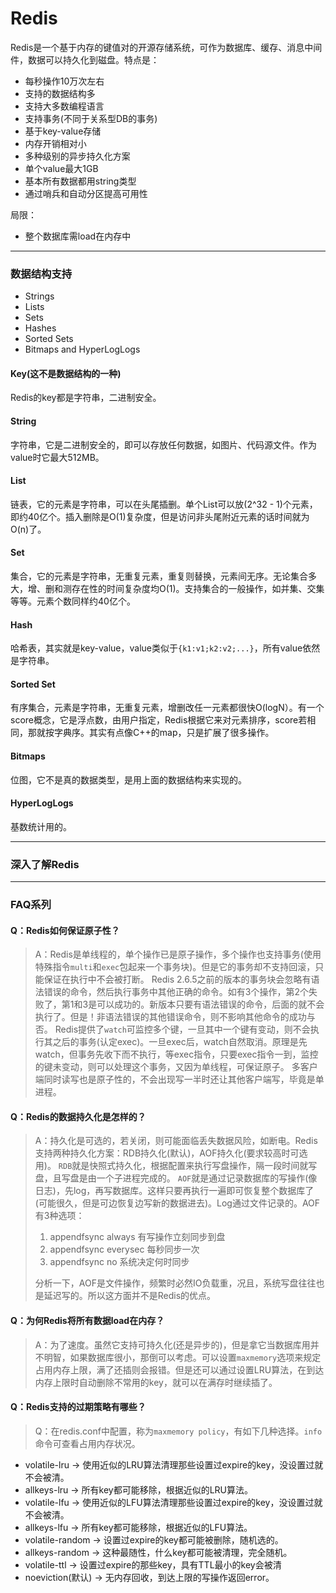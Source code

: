 # Redis

Redis是一个基于内存的键值对的开源存储系统，可作为数据库、缓存、消息中间件，数据可以持久化到磁盘。特点是： 
- 每秒操作10万次左右
- 支持的数据结构多
- 支持大多数编程语言
- 支持事务(不同于关系型DB的事务)
- 基于key-value存储
- 内存开销相对小
- 多种级别的异步持久化方案
- 单个value最大1GB
- 基本所有数据都用string类型
- 通过哨兵和自动分区提高可用性

局限：
- 整个数据库需load在内存中


-----
### 数据结构支持
- Strings
- Lists
- Sets
- Hashes
- Sorted Sets
- Bitmaps and HyperLogLogs

#### Key(这不是数据结构的一种)
Redis的key都是字符串，二进制安全。

#### String
字符串，它是二进制安全的，即可以存放任何数据，如图片、代码源文件。作为value时它最大512MB。

#### List
链表，它的元素是字符串，可以在头尾插删。单个List可以放(2^32 - 1)个元素，即约40亿个。插入删除是O(1)复杂度，但是访问非头尾附近元素的话时间就为O(n)了。

#### Set
集合，它的元素是字符串，无重复元素，重复则替换，元素间无序。无论集合多大，增、删和测存在性的时间复杂度均O(1)。支持集合的一般操作，如并集、交集等等。元素个数同样约40亿个。

#### Hash
哈希表，其实就是key-value，value类似于`{k1:v1;k2:v2;...}`，所有value依然是字符串。

#### Sorted Set
有序集合，元素是字符串，无重复元素，增删改任一元素都很快O(logN）。有一个score概念，它是浮点数，由用户指定，Redis根据它来对元素排序，score若相同，那就按字典序。其实有点像C++的map，只是扩展了很多操作。
	
#### Bitmaps
位图，它不是真的数据类型，是用上面的数据结构来实现的。

#### HyperLogLogs
基数统计用的。


-----
### 深入了解Redis



-----
### FAQ系列

#### Q：Redis如何保证原子性？
> A：Redis是单线程的，单个操作已是原子操作，多个操作也支持事务(使用特殊指令`multi`和`exec`包起来一个事务块)。但是它的事务却不支持回滚，只能保证在执行中不会被打断。
> Redis 2.6.5之前的版本的事务块会忽略有语法错误的命令，然后执行事务中其他正确的命令。如有3个操作，第2个失败了，第1和3是可以成功的。新版本只要有语法错误的命令，后面的就不会执行了。但是！非语法错误的其他错误命令，则不影响其他命令的成功与否。
> Redis提供了`watch`可监控多个键，一旦其中一个键有变动，则不会执行其之后的事务(认定exec)。一旦exec后，watch自然取消。原理是先watch，但事务先收下而不执行，等exec指令，只要exec指令一到，监控的键未变动，则可以处理这个事务，又因为单线程，可保证原子。
> 多客户端同时读写也是原子性的，不会出现写一半时还让其他客户端写，毕竟是单进程。

#### Q：Redis的数据持久化是怎样的？
> A：持久化是可选的，若关闭，则可能面临丢失数据风险，如断电。Redis支持两种持久化方案：RDB持久化(默认)，AOF持久化(要求较高时可选用)。
> `RDB`就是快照式持久化，根据配置来执行写盘操作，隔一段时间就写盘，且写盘是由一个子进程完成的。
> `AOF`就是通过记录数据库的写操作(像日志)，先log，再写数据库。这样只要再执行一遍即可恢复整个数据库了(可能很久，但是可边恢复边写新的数据进去)。Log通过文件记录的。AOF有3种选项：
> 1. appendfsync always 有写操作立刻同步到盘
> 2. appendfsync everysec 每秒同步一次
> 3. appendfsync no 系统决定何时同步
> 
> 分析一下，AOF是文件操作，频繁时必然IO负载重，况且，系统写盘往往也是延迟写的。所以这方面并不是Redis的优点。


#### Q：为何Redis将所有数据load在内存？
> A：为了速度。虽然它支持可持久化(还是异步的)，但是拿它当数据库用并不明智，如果数据库很小，那倒可以考虑。可以设置`maxmemory`选项来规定占用内存上限，满了还插则会报错。但是还可以通过设置LRU算法，在到达内存上限时自动删除不常用的key，就可以在满存时继续插了。

#### Q：Redis支持的过期策略有哪些？
> Q：在redis.conf中配置，称为`maxmemory policy`，有如下几种选择。`info`命令可查看占用内存状况。
>
- volatile-lru -> 使用近似的LRU算法清理那些设置过expire的key，没设置过就不会被清。
- allkeys-lru -> 所有key都可能移除，根据近似的LRU算法。
- volatile-lfu -> 使用近似的LFU算法清理那些设置过expire的key，没设置过就不会被清。
- allkeys-lfu -> 所有key都可能移除，根据近似的LFU算法。
- volatile-random -> 设置过expire的key都可能被删除，随机选的。
- allkeys-random -> 这种最随性，什么key都可能被清理，完全随机。
- volatile-ttl -> 设置过expire的那些key，具有TTL最小的key会被清
- noeviction(默认) -> 无内存回收，到达上限的写操作返回error。














